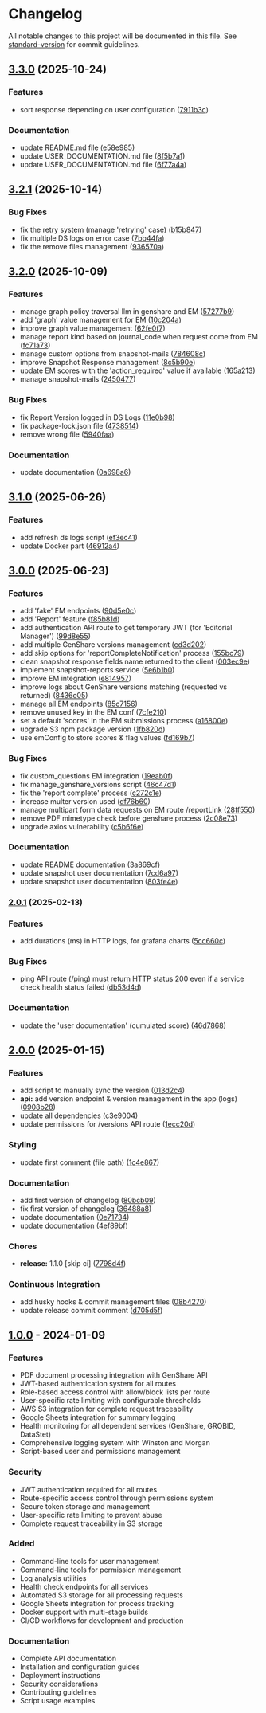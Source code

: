# Changelog

All notable changes to this project will be documented in this file. See [standard-version](https://github.com/conventional-changelog/standard-version) for commit guidelines.

## [3.3.0](https://github.com/DataSeer/snapshot-api/compare/v3.2.1...v3.3.0) (2025-10-24)


### Features

* sort response depending on user configuration ([7911b3c](https://github.com/DataSeer/snapshot-api/commits/7911b3c1ba19abb5047bbf619edff9d11c60a8e7))


### Documentation

* update README.md file ([e58e985](https://github.com/DataSeer/snapshot-api/commits/e58e9857950ff51bf82ef3cc461432e387cac5a1))
* update USER_DOCUMENTATION.md file ([8f5b7a1](https://github.com/DataSeer/snapshot-api/commits/8f5b7a10c2906bab4492a2ae34bf198db9761604))
* update USER_DOCUMENTATION.md file ([6f77a4a](https://github.com/DataSeer/snapshot-api/commits/6f77a4a2ce6b5960ec529b420be59a0fdde6f52d))

## [3.2.1](https://github.com/DataSeer/snapshot-api/compare/v3.2.0...v3.2.1) (2025-10-14)

### Bug Fixes

* fix the retry system (manage 'retrying' case) ([b15b847](https://github.com/DataSeer/snapshot-api/commits/b15b8473bf67aa5eb0b86dc238e265c1d9673c06))
* fix multiple DS logs on error case ([7bb44fa](https://github.com/DataSeer/snapshot-api/commits/7bb44fa6cfd1a7c4c9e260e4a8dfe39d4f6c4a7d))
* fix the remove files management ([936570a](https://github.com/DataSeer/snapshot-api/commits/936570aa3ead9af0f3e7f882abe5125dfe48a23e))


## [3.2.0](https://github.com/DataSeer/snapshot-api/compare/v3.1.0...v3.2.0) (2025-10-09)

### Features

* manage graph policy traversal llm in genshare and EM ([57277b9](https://github.com/DataSeer/snapshot-api/commits/57277b9b42868c7707e65b3ccb664961cbe0d1fc))
* add 'graph' value management for EM ([10c204a](https://github.com/DataSeer/snapshot-api/commits/10c204a0378a6fee01ff2aff2a07a81ad46a3cdd))
* improve graph value management ([62fe0f7](https://github.com/DataSeer/snapshot-api/commits/62fe0f72b82703a9eccc28dbc42356f319766462))
* manage report kind based on journal_code when request come from EM ([fc71a73](https://github.com/DataSeer/snapshot-api/commits/fc71a7394df62f9c6ff3709c328f95b38c1e36db))
* manage custom options from snapshot-mails ([784608c](https://github.com/DataSeer/snapshot-api/commits/784608ca507e8465b2843c262c0f34e2145b7558))
* improve Snapshot Response management ([8c5b90e](https://github.com/DataSeer/snapshot-api/commits/8c5b90e38977052dac42a22fd6479ce72d5c25a9))
* update EM scores with the 'action_required' value if available ([165a213](https://github.com/DataSeer/snapshot-api/commits/165a213aa00a0146090878d15243ea4760e02db1))
* manage snapshot-mails ([2450477](https://github.com/DataSeer/snapshot-api/commits/24504773318f7ebf1aaa68f2980e3565a1f3b844))


### Bug Fixes

* fix Report Version logged in DS Logs ([11e0b98](https://github.com/DataSeer/snapshot-api/commits/11e0b98b97e235a1c9f6b059aa66fc26584dbc13))
* fix package-lock.json file ([4738514](https://github.com/DataSeer/snapshot-api/commits/4738514db031f8a72ebb16506ed845e89cdbd76c))
* remove wrong file ([5940faa](https://github.com/DataSeer/snapshot-api/commits/5940faa6e998ef7eae7e729313fb00426eb3c174))


### Documentation

* update documentation ([0a698a6](https://github.com/DataSeer/snapshot-api/commits/0a698a69df706ae64abf342b4e6cf788d2d90a5b))


## [3.1.0](https://github.com/DataSeer/snapshot-api/compare/v3.0.0...v3.1.0) (2025-06-26)


### Features

* add refresh ds logs script ([ef3ec41](https://github.com/DataSeer/snapshot-api/commits/ef3ec41a7368b1e6fc353da85b0474256e1cdc5d))
* update Docker part ([46912a4](https://github.com/DataSeer/snapshot-api/commits/46912a4eaa7023ff8d747acc4bb245430fe1a536))


## [3.0.0](https://github.com/DataSeer/snapshot-api/compare/v2.0.1...v3.0.0) (2025-06-23)


### Features

* add 'fake' EM endpoints ([90d5e0c](https://github.com/DataSeer/snapshot-api/commits/90d5e0c8f065736a74ded8686f03ca9e353c2adb))
* add 'Report' feature ([f85b81d](https://github.com/DataSeer/snapshot-api/commits/f85b81dc8a613aba7d8f0fba6a8c37adfff67461))
* add authentication API route to get temporary JWT (for 'Editorial Manager') ([99d8e55](https://github.com/DataSeer/snapshot-api/commits/99d8e550888b4e848b2501c0fd40e2c0f51ac738))
* add multiple GenShare versions management ([cd3d202](https://github.com/DataSeer/snapshot-api/commits/cd3d202e9a9ba4cc0dee431fe9a6a31e09938fbf))
* add skip options for 'reportCompleteNotification' process ([155bc79](https://github.com/DataSeer/snapshot-api/commits/155bc7948872c2c67bb24519b003e155915543d7))
* clean snapshot response fields name returned to the client ([003ec9e](https://github.com/DataSeer/snapshot-api/commits/003ec9e95091d76af9178048c59209d4bf22cca0))
* implement snapshot-reports service ([5e6b1b0](https://github.com/DataSeer/snapshot-api/commits/5e6b1b038e4850d811c9b6d5e3232bcc2b01550a))
* improve EM integration ([e814957](https://github.com/DataSeer/snapshot-api/commits/e814957ee804c58df2dfa10bac97572ba1b20a71))
* improve logs about GenShare versions matching (requested vs returned) ([8436c05](https://github.com/DataSeer/snapshot-api/commits/8436c054d11197b53060e495b68e4646eb2a30a5))
* manage all EM endpoints ([85c7156](https://github.com/DataSeer/snapshot-api/commits/85c715626d8015b751294b7ef479e58bce0af5be))
* remove unused key in the EM conf ([7cfe210](https://github.com/DataSeer/snapshot-api/commits/7cfe21090c6edd811ec64bed0d5b3a1868d48865))
* set a default 'scores' in the EM submissions process ([a16800e](https://github.com/DataSeer/snapshot-api/commits/a16800ecc1e622126946bd8239b461806b227846))
* upgrade S3 npm package version ([1fb820d](https://github.com/DataSeer/snapshot-api/commits/1fb820d9f1e6a21f682956f7458ffd78fcecbcd0))
* use emConfig to store scores & flag values ([fd169b7](https://github.com/DataSeer/snapshot-api/commits/fd169b719e402269efe6eef2f60ebe10d0fbaac1))


### Bug Fixes

* fix custom_questions EM integration ([19eab0f](https://github.com/DataSeer/snapshot-api/commits/19eab0f20912ae1cafd0fa7223c339e9403cc60d))
* fix manage_genshare_versions script ([46c47d1](https://github.com/DataSeer/snapshot-api/commits/46c47d100820a0c7a746495673aa47420ffe3d4c))
* fix the 'report complete' process ([c272c1e](https://github.com/DataSeer/snapshot-api/commits/c272c1e58502da67aad47d299de9249ad001ac9b))
* increase multer version used ([df76b60](https://github.com/DataSeer/snapshot-api/commits/df76b608bf5253335023d65c811c7807bca32391))
* manage multipart form data requests on EM route /reportLink ([28ff550](https://github.com/DataSeer/snapshot-api/commits/28ff5500259028c44da577c7640feb2f62c9dd3f))
* remove PDF mimetype check before genshare process ([2c08e73](https://github.com/DataSeer/snapshot-api/commits/2c08e734dcd5919c6b1de9df6c74f9434ea1e93d))
* upgrade axios vulnerability ([c5b6f6e](https://github.com/DataSeer/snapshot-api/commits/c5b6f6e65ee689ce5551ff82fa359babdfaf9cf3))


### Documentation

* update README documentation ([3a869cf](https://github.com/DataSeer/snapshot-api/commits/3a869cf5943a54ca77ede2ade2f75c0e484570c2))
* update snapshot user documentation ([7cd6a97](https://github.com/DataSeer/snapshot-api/commits/7cd6a9730a5f4135e08f3b9b89ed2dd71b75eac0))
* update snapshot user documentation ([803fe4e](https://github.com/DataSeer/snapshot-api/commits/803fe4e0cd293faa68ae89e16b0f7f9c9f02eeba))

### [2.0.1](https://github.com/DataSeer/snapshot-api/compare/v2.0.0...v2.0.1) (2025-02-13)


### Features

* add durations (ms) in HTTP logs, for grafana charts ([5cc660c](https://github.com/DataSeer/snapshot-api/commits/5cc660cd03e0da98e07c25618c3319298091e626))


### Bug Fixes

* ping API route (/ping) must return HTTP status 200 even if a service check health status failed ([db53d4d](https://github.com/DataSeer/snapshot-api/commits/db53d4dd21d4ad7a771d2d82cfdfe02f7ed1676f))


### Documentation

* update the 'user documentation' (cumulated score) ([46d7868](https://github.com/DataSeer/snapshot-api/commits/46d7868d99e059f08c769c7b1b42c2a5ea4731cb))

## [2.0.0](https://github.com/DataSeer/snapshot-api/compare/v1.0.0...v2.0.0) (2025-01-15)


### Features

* add script to manually sync the version ([013d2c4](https://github.com/DataSeer/snapshot-api/commits/013d2c433d33a263eeb5ab528b6871e3d65c2f50))
* **api:** add version endpoint & version management in the app (logs) ([0908b28](https://github.com/DataSeer/snapshot-api/commits/0908b28765e6cb6bceda3ece087f2f500e4608b4))
* update all dependencies ([c3e9004](https://github.com/DataSeer/snapshot-api/commits/c3e9004429640db3c499de6d87c1136e9bce9e4e))
* update permissions for /versions API route ([1ecc20d](https://github.com/DataSeer/snapshot-api/commits/1ecc20d922da9672f26981961530cd000673d726))


### Styling

* update first comment (file path) ([1c4e867](https://github.com/DataSeer/snapshot-api/commits/1c4e86783153b9c2885869c84b5a874b82ba82df))


### Documentation

* add first version of changelog ([80bcb09](https://github.com/DataSeer/snapshot-api/commits/80bcb09aa1a043b2042c86059c2689ac9e184423))
* fix first version of changelog ([36488a8](https://github.com/DataSeer/snapshot-api/commits/36488a8e8314fff6e49abac5173844a5ffa4e4f6))
* update documentation ([0e71734](https://github.com/DataSeer/snapshot-api/commits/0e7173409087ce493ad4bf1db1985d357efa3a05))
* update documentation ([4ef89bf](https://github.com/DataSeer/snapshot-api/commits/4ef89bf917ee6472327d7354d34129becd5dc602))


### Chores

* **release:** 1.1.0 [skip ci] ([7798d4f](https://github.com/DataSeer/snapshot-api/commits/7798d4f8b07ccea2b4962a852e26ce47e41c9b21))


### Continuous Integration

* add husky hooks & commit management files ([08b4270](https://github.com/DataSeer/snapshot-api/commits/08b427001aa5e9bd5d0f2fd2c38ab15866c174a2))
* update release commit comment ([d705d5f](https://github.com/DataSeer/snapshot-api/commits/d705d5f05294b98f544013a081bf96b776cfcfb2))

## [1.0.0] - 2024-01-09

### Features
- PDF document processing integration with GenShare API
- JWT-based authentication system for all routes
- Role-based access control with allow/block lists per route
- User-specific rate limiting with configurable thresholds
- AWS S3 integration for complete request traceability
- Google Sheets integration for summary logging
- Health monitoring for all dependent services (GenShare, GROBID, DataStet)
- Comprehensive logging system with Winston and Morgan
- Script-based user and permissions management

### Security
- JWT authentication required for all routes
- Route-specific access control through permissions system
- Secure token storage and management
- User-specific rate limiting to prevent abuse
- Complete request traceability in S3 storage

### Added
- Command-line tools for user management
- Command-line tools for permission management
- Log analysis utilities
- Health check endpoints for all services
- Automated S3 storage for all processing requests
- Google Sheets integration for process tracking
- Docker support with multi-stage builds
- CI/CD workflows for development and production

### Documentation
- Complete API documentation
- Installation and configuration guides
- Deployment instructions
- Security considerations
- Contributing guidelines
- Script usage examples

[1.0.0]: https://github.com/DataSeer/snapshot-api/releases/tag/v1.0.0